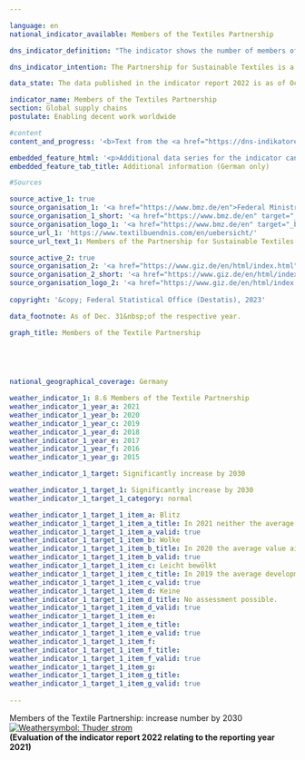 ```yaml
---

language: en    
national_indicator_available: Members of the Textiles Partnership    

dns_indicator_definition: "The indicator shows the number of members of the Partnership for Sustainable Textiles (Textiles Partnership). The Textiles Partnership comprises ordinary, advisory and associate members. The ordinary membership is subdivided into what are known as stakeholder groups: the businesses (initiatives and associations), unions, non-governmental organisations, standards organisations and the German Federal Government. A standards organisation is a body that offers or develops non-commercial standards for sustainable textiles. Membership of the Textiles Partnership is voluntary and is obtained by application."    

dns_indicator_intention: The Partnership for Sustainable Textiles is a multi-stakeholder initiative that was founded in 2014. The Textiles Partnership aims to improve the underlying social, ecological and economic conditions in the producer countries. Membership numbers should therefore be increased significantly by 2030.    

data_state: The data published in the indicator report 2022 is as of Oct 31 2022. The data shown on this platform is updated regularly, so that more current data may be available online than published in the <a href="https://dns-indikatoren.de/en/publications_reports/">indicator report 2022</a>.    

indicator_name: Members of the Textiles Partnership    
section: Global supply chains    
postulate: Enabling decent work worldwide    

#content     
content_and_progress: '<b>Text from the <a href="https://dns-indikatoren.de/en/publications_reports/">Indicator Report 2022&nbsp;</a></b><br><br>The Partnership for Sustainable Textiles was established in October 2014&nbsp;in response to fatal accidents in textile factories. The indicator shows the number of members of the Textiles Partnership. Being a multi-stakeholder initiative, the Textiles Partnership has more than just business enterprises in its ranks. On the basis of jointly defined Partnership objectives, each company, by joining the Textiles Partnership, pledges to implement measures for continuous improvement of conditions and for compliance with social and environmental objectives of the Partnership throughout the company’s supply chain.<br><br>In its founding year of 2014, 59&nbsp;members joined the Textiles Partnership, including 26&nbsp;companies. The end of 2016&nbsp;saw membership reach its peak, having more than trebled to 188, including 133&nbsp;companies. Since the introduction of the compulsory plans of action (Roadmaps) in 2017, however, there have been expulsions and several withdrawals from the Textiles Partnership. On the one hand, some members were expelled for non-fulfilment of their reporting obligations. On the other hand, some members withdrew, citing compliance costs or insufficient relevance. Thus, total membership stood at 123&nbsp;at the end of December 2021. Of the original 59&nbsp;founding members that joined in the period from October to December 2014, there were still 26&nbsp;in the Partnership at the end of December 2021, whereby the Federal Government counts as one member instead of three in comparison to 2014. Over that five-year period there was an overall downward trend in the number of members.<br><br>At the end of December 2021, 69&nbsp;out of 123&nbsp;members (56&nbsp;%) were classified as companies; eight of them did not have their registered office in Germany. The Textiles Partnership consisted of 85&nbsp;companies out of the 136&nbsp;members in the preceding year. This decline reflects, that companies who are member in Textiles Partnership were obliged in 2020&nbsp;for implementation of due diligence along the supply chain. This includes the analysis and prioritisation of social and ecological risks in the supply chain as well as the derivation of targets and measures for mitigation or reduction of these risks. Member companies have to report about the status of implementation of due diligence every other year. If a company is a member of the Textiles Partnership, this does not necessarily mean that its main economic activity is in the field of textiles and/or clothing manufacture. According to the statistical business register of the Federal Statistical Office in 2020, only about two thirds of 61&nbsp;member companies operated primarily in the manufacture, wholesaling or retailing of textiles and/or clothing. Their aggregate turnover in 2020&nbsp;amounted to 16.1&nbsp;billion euros. According to the trade statistics of the Federal Statistical Office, total retail turnover for the whole of 2020&nbsp;amounted to 635.2&nbsp;billion euros, while total wholesale turnover came to 1,363.0&nbsp;billion euros. About 4.1&nbsp;% of these amounts were earned by companies primarily assigned to the wholesale and retail sector through sales of clothing, textiles and curtains, excluding footwear, leather goods and carpets.'    

embedded_feature_html: '<p>Additional data series for the indicator can be found <a href="https://dns-indikatoren.de/en/public/AddInfos/de/8_6.pdf" target="_blank" >here</a>.</p><br><small>Note: You can display the PDF document directly in your browser or download the PDF document and open it with a PDF reader of your choice. We will be happy to advise you.</small>'
embedded_feature_tab_title: Additional information (German only)    

#Sources    

source_active_1: true
source_organisation_1: '<a href="https://www.bmz.de/en">Federal Ministry for Economic Cooperation and Development</a>'
source_organisation_1_short: '<a href="https://www.bmz.de/en" target="_blank">Federal Ministry for Economic Cooperation and Development</a>'
source_organisation_logo_1: '<a href="https://www.bmz.de/en" target="_blank"><img src="https://dns-indikatoren.de/public/OrgImgEn/bmz.png" alt="Federal Ministry for Economic Cooperation and Development" title=" Click here to visit the homepage of the organizationFederal Ministry for Economic Cooperation and Development" style="height:60px; width:148px; border: transparent"/></a>'
source_url_1: 'https://www.textilbuendnis.com/en/uebersicht/'
source_url_text_1: Members of the Partnership for Sustainable Textiles

source_active_2: true
source_organisation_2: '<a href="https://www.giz.de/en/html/index.html">Deutsche Gesellschaft für Internationale Zusammenarbeit GmbH</a>'
source_organisation_2_short: '<a href="https://www.giz.de/en/html/index.html" target="_blank">Deutsche Gesellschaft für Internationale Zusammenarbeit GmbH</a>'
source_organisation_logo_2: '<a href="https://www.giz.de/en/html/index.html" target="_blank"><img src="https://dns-indikatoren.de/public/OrgImgEn/giz.png" alt="Deutsche Gesellschaft für Internationale Zusammenarbeit GmbH" title=" Click here to visit the homepage of the organizationDeutsche Gesellschaft für Internationale Zusammenarbeit GmbH" style="height:60px; width:148px; border: transparent"/></a>'
    
copyright: '&copy; Federal Statistical Office (Destatis), 2023'    

data_footnote: As of Dec. 31&nbsp;of the respective year.    

graph_title: Members of the Textile Partnership    

    

        

national_geographical_coverage: Germany    

weather_indicator_1: 8.6 Members of the Textile Partnership
weather_indicator_1_year_a: 2021
weather_indicator_1_year_b: 2020
weather_indicator_1_year_c: 2019
weather_indicator_1_year_d: 2018
weather_indicator_1_year_e: 2017
weather_indicator_1_year_f: 2016
weather_indicator_1_year_g: 2015

weather_indicator_1_target: Significantly increase by 2030

weather_indicator_1_target_1: Significantly increase by 2030
weather_indicator_1_target_1_category: normal

weather_indicator_1_target_1_item_a: Blitz
weather_indicator_1_target_1_item_a_title: In 2021 neither the average value nor the last change pointed in the right direction.
weather_indicator_1_target_1_item_a_valid: true
weather_indicator_1_target_1_item_b: Wolke
weather_indicator_1_target_1_item_b_title: In 2020 the average value aimed in the wrong direction or indicates stagnation, but the previous year had shown a turn in the desired direction.
weather_indicator_1_target_1_item_b_valid: true
weather_indicator_1_target_1_item_c: Leicht bewölkt
weather_indicator_1_target_1_item_c_title: In 2019 the average development aimed in the right direction, but in the previous year there had been a development in the wrong direction or no change at all.
weather_indicator_1_target_1_item_c_valid: true
weather_indicator_1_target_1_item_d: Keine
weather_indicator_1_target_1_item_d_title: No assessment possible.
weather_indicator_1_target_1_item_d_valid: true
weather_indicator_1_target_1_item_e: 
weather_indicator_1_target_1_item_e_title: 
weather_indicator_1_target_1_item_e_valid: true
weather_indicator_1_target_1_item_f: 
weather_indicator_1_target_1_item_f_title: 
weather_indicator_1_target_1_item_f_valid: true
weather_indicator_1_target_1_item_g: 
weather_indicator_1_target_1_item_g_title: 
weather_indicator_1_target_1_item_g_valid: true    
    
---
```



<div>
  <div class="my-header">
    <label class="default">Members of the Textile Partnership: increase number by 2030
      <a href="https://dns-indikatoren.de/en/status"><img src="https://g205sdgs.github.io/sdg-indicators/public/Wettersymbole/Blitz.png" title="In 2021 neither the average value nor the last change pointed in the right direction." alt="Weathersymbol: Thuder strom"/>
      </a>
    </label>
  </div>
</div>
<div class="my-header-note">
  <label class="default"><b>(Evaluation of the indicator report 2022 relating to the reporting year 2021)
  </b></label>
</div>